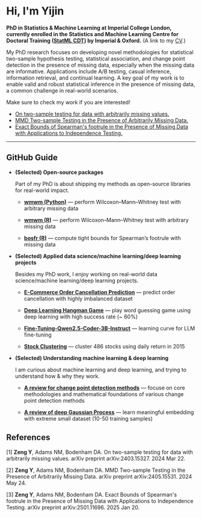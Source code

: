 # Hi, I'm Yijin

**PhD in Statistics & Machine Learning at Imperial College London, currently enrolled in the Statistics and Machine Learning Centre for Doctoral Training ([StatML CDT](<https://statml.io>)) by Imperial \& Oxford.** (A link to my [CV](https://yijin-zeng.github.io/cv.pdf).)

My PhD research focuses on developing novel methodologies for statistical two-sample hypothesis testing, statistical association, and change point detection in the presence of missing data, especially when the missing data are informative. Applications include A/B testing, casual inference, information retrieval, and continual learning. A key goal of my work is to enable valid and robust statistical inference in the presence of missing data, a common challenge in real-world scenarios. 

Make sure to check my work if you are interested!

- [On two-sample testing for data with arbitrarily missing values.](https://arxiv.org/abs/2403.15327)
- [MMD Two-sample Testing in the Presence of Arbitrarily Missing Data.](https://arxiv.org/abs/2405.15531)
- [Exact Bounds of Spearman's footrule in the Presence of Missing Data with Applications to Independence Testing.](https://arxiv.org/abs/2501.11696)


---

## GitHub Guide

- **(Selected) Open-source packages**
  
  Part of my PhD is about shipping my methods as open-source libraries for real-world impact.
  
  - [**wmwm (Python)**](<https://github.com/Yijin-Zeng/wmwm>) — perform Wilcoxon–Mann–Whitney test with arbitrary missing data
    
  - [**wmwm (R)**](<https://github.com/Yijin-Zeng/Wilcoxon-Mann-Whitney-Test-with-Missing-data>) — perform Wilcoxon–Mann–Whitney test with arbitrary missing data
    
  - [**bosfr (R)**](<https://github.com/Yijin-Zeng/bosfr-R-package>) — compute tight bounds for Spearman’s footrule with missing data

- **(Selected) Applied data science/machine learning/deep learning projects**
  
  Besides my PhD work, I enjoy working on real-world data science/machine learning/deep learning projects.
  
  - [**E-Commerce Order Cancellation Prediction**](<https://github.com/Yijin-Zeng/E-CommerceOrderCancellationPrediction>) — predict order cancellation with highly imbalanced dataset
        
  - [**Deep Learning Hangman Game**](<https://github.com/Yijin-Zeng/HangmanGame>) — play word guessing game using deep learning with high success rate (~ 60%)
                 
  - [**Fine-Tuning-Qwen2.5-Coder-3B-Instruct**](<https://github.com/Yijin-Zeng/Fine-Tuning-Qwen2.5-Coder-3B-Instruct>) — learning curve for LLM fine-tuning
 
  - [**Stock Clustering**](<https://github.com/Yijin-Zeng/StockClustering>) — cluster 486 stocks using daily return in 2015

    
- **(Selected) Understanding machine learning & deep learning**
  
  I am curious about machine learning and deep learning, and trying to understand how & why they work.
  
  - [**A review for change point detection methods**](<https://github.com/Yijin-Zeng/A-review-for-change-point-detection-methods>) — focuse on core methodologies and mathematical foundations of various change point detection methods
  
  - [**A review of deep Gaussian Process**](<https://github.com/Yijin-Zeng/A-Review-of-Deep-Gaussian-Process>) — learn meaningful embedding with extreme small dataset (10-50 training samples)
    
## References
[1] **Zeng Y**, Adams NM, Bodenham DA. On two-sample testing for data with arbitrarily missing values. arXiv preprint arXiv:2403.15327. 2024 Mar 22.

[2] **Zeng Y**, Adams NM, Bodenham DA. MMD Two-sample Testing in the Presence of Arbitrarily Missing Data. arXiv preprint arXiv:2405.15531. 2024 May 24.

[3] **Zeng Y**, Adams NM, Bodenham DA. Exact Bounds of Spearman's footrule in the Presence of Missing Data with Applications to Independence Testing. arXiv preprint arXiv:2501.11696. 2025 Jan 20.
